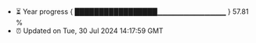 - ⏳ Year progress { █████████████████▁▁▁▁▁▁▁▁▁▁▁▁▁ } 57.81 %
- ⏰ Updated on Tue, 30 Jul 2024 14:17:59 GMT


